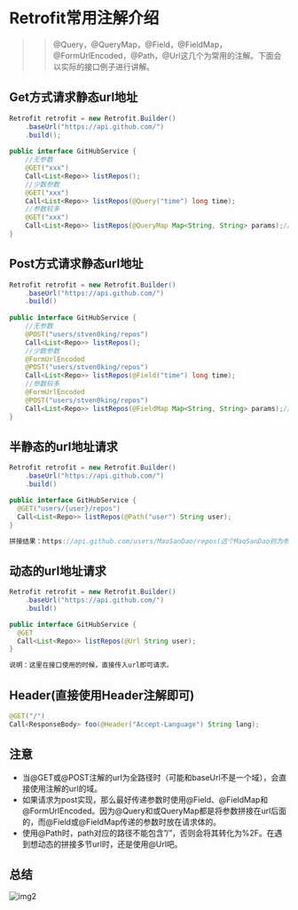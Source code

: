 # Retrofit常用注解介绍
>>@Query，@QueryMap，@Field，@FieldMap，@FormUrlEncoded，@Path，@Url这几个为常用的注解。下面会以实际的接口例子进行讲解。

## Get方式请求静态url地址
```Java
Retrofit retrofit = new Retrofit.Builder()
    .baseUrl("https://api.github.com/")
    .build();
    
public interface GitHubService {
    //无参数
    @GET("xxx")
    Call<List<Repo>> listRepos();
    //少数参数
    @GET("xxx")
    Call<List<Repo>> listRepos(@Query("time") long time);
    //参数较多
    @GET("xxx")
    Call<List<Repo>> listRepos(@QueryMap Map<String, String> params);//使用QueryMap参数
}
```

## Post方式请求静态url地址
```Java
Retrofit retrofit = new Retrofit.Builder()
    .baseUrl("https://api.github.com/")
    .build()
    
public interface GitHubService {
    //无参数
    @POST("users/stven0king/repos")
    Call<List<Repo>> listRepos();
    //少数参数
    @FormUrlEncoded
    @POST("users/stven0king/repos")
    Call<List<Repo>> listRepos(@Field("time") long time);
    //参数较多
    @FormUrlEncoded
    @POST("users/stven0king/repos")
    Call<List<Repo>> listRepos(@FieldMap Map<String, String> params);//使用FieldMap参数
}
```
## 半静态的url地址请求
```Java
Retrofit retrofit = new Retrofit.Builder()
    .baseUrl("https://api.github.com/")
    .build()

public interface GitHubService {
  @GET("users/{user}/repos")
  Call<List<Repo>> listRepos(@Path("user") String user);
}

拼接结果：https://api.github.com/users/MaoSanDao/repos(这个MaoSanDao则为参数“user”传入)
```
## 动态的url地址请求
```java
Retrofit retrofit = new Retrofit.Builder()
    .baseUrl("https://api.github.com/")
    .build()

public interface GitHubService {
  @GET
  Call<List<Repo>> listRepos(@Url String user);
}

说明：这里在接口使用的时候，直接传入url即可请求。
```
## Header(直接使用Header注解即可)
```Java
@GET("/")
Call<ResponseBody> foo(@Header("Accept-Language") String lang);
```
## 注意
* 当@GET或@POST注解的url为全路径时（可能和baseUrl不是一个域），会直接使用注解的url的域。
* 如果请求为post实现，那么最好传递参数时使用@Field、@FieldMap和@FormUrlEncoded。因为@Query和或QueryMap都是将参数拼接在url后面的，而@Field或@FieldMap传递的参数时放在请求体的。
* 使用@Path时，path对应的路径不能包含”/”，否则会将其转化为%2F。在遇到想动态的拼接多节url时，还是使用@Url吧。
## 总结
![img2](http://upload-images.jianshu.io/upload_images/944365-f9f8994497df7fd3.png?imageMogr2/auto-orient/strip%7CimageView2/2/w/1240)
